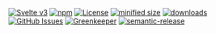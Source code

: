 [![Svelte v3](https://img.shields.io/badge/svelte-v3-orange.svg)](https://svelte.dev)
[![npm](https://img.shields.io/npm/v/system-dashboard-frontend.svg)](https://www.npmjs.com/package/system-dashboard-frontend)
[![License](https://img.shields.io/badge/License-BSD%203--Clause-blue.svg)](https://opensource.org/licenses/BSD-3-Clause)
[![minified size](https://badgen.net/bundlephobia/min/system-dashboard-frontend)](https://bundlephobia.com/result?p=system-dashboard-frontend)
[![downloads](http://img.shields.io/npm/dm/system-dashboard-frontend.svg?style=flat-square)](https://npmjs.org/package/system-dashboard-frontend)
[![GitHub Issues](https://img.shields.io/github/issues/arlac77/system-dashboard-frontend.svg?style=flat-square)](https://github.com/arlac77/system-dashboard-frontend/issues)
[![Greenkeeper](https://badges.greenkeeper.io/arlac77/system-dashboard-frontend.svg)](https://greenkeeper.io/)
[![semantic-release](https://img.shields.io/badge/%20%20%F0%9F%93%A6%F0%9F%9A%80-semantic--release-e10079.svg)](https://github.com/arlac77/system-dashboard-frontend)
